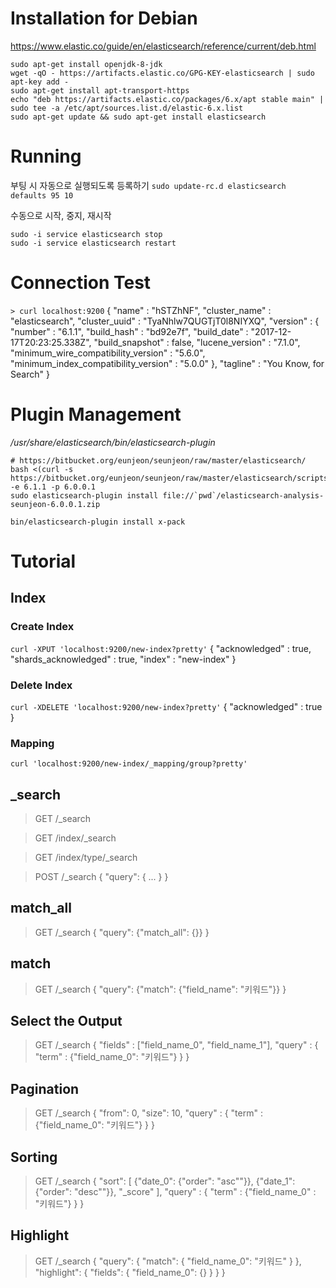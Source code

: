 <!-- TITLE: Elasticsearch -->
<!-- SUBTITLE: A quick summary of Elasticsearch -->

# Installation for Debian
https://www.elastic.co/guide/en/elasticsearch/reference/current/deb.html
```
sudo apt-get install openjdk-8-jdk
wget -qO - https://artifacts.elastic.co/GPG-KEY-elasticsearch | sudo apt-key add -
sudo apt-get install apt-transport-https
echo "deb https://artifacts.elastic.co/packages/6.x/apt stable main" | sudo tee -a /etc/apt/sources.list.d/elastic-6.x.list
sudo apt-get update && sudo apt-get install elasticsearch
```
# Running
부팅 시 자동으로 실행되도록 등록하기
`sudo update-rc.d elasticsearch defaults 95 10`

수동으로 시작, 중지, 재시작
```sudo -i service elasticsearch start
sudo -i service elasticsearch stop
sudo -i service elasticsearch restart
```

# Connection Test
`> curl localhost:9200`
{
  "name" : "hSTZhNF",
  "cluster_name" : "elasticsearch",
  "cluster_uuid" : "TyaNhlw7QUGTjT0l8NIYXQ",
  "version" : {
    "number" : "6.1.1",
    "build_hash" : "bd92e7f",
    "build_date" : "2017-12-17T20:23:25.338Z",
    "build_snapshot" : false,
    "lucene_version" : "7.1.0",
    "minimum_wire_compatibility_version" : "5.6.0",
    "minimum_index_compatibility_version" : "5.0.0"
  },
  "tagline" : "You Know, for Search"
}

# Plugin Management
*/usr/share/elasticsearch/bin/elasticsearch-plugin*

```
# https://bitbucket.org/eunjeon/seunjeon/raw/master/elasticsearch/
bash <(curl -s https://bitbucket.org/eunjeon/seunjeon/raw/master/elasticsearch/scripts/downloader.sh) -e 6.1.1 -p 6.0.0.1
sudo elasticsearch-plugin install file://`pwd`/elasticsearch-analysis-seunjeon-6.0.0.1.zip
```

```
bin/elasticsearch-plugin install x-pack
```

# Tutorial
## Index
### Create Index
`curl -XPUT 'localhost:9200/new-index?pretty'`
{
  "acknowledged" : true,
  "shards_acknowledged" : true,
  "index" : "new-index"
}

### Delete Index
`curl -XDELETE 'localhost:9200/new-index?pretty'`
{
  "acknowledged" : true
}

### Mapping
`curl 'localhost:9200/new-index/_mapping/group?pretty'`



## _search
>GET /_search

>GET /index/_search

>GET /index/type/_search

> POST /_search
>{
>  "query": { ... }
>}


## match_all
> GET /_search
>{
>  "query": {"match_all": {}}
>}

## match
>GET /_search
>{
>  "query": {"match": {"field_name": "키워드"}}
>}


## Select the Output
>GET /_search
>{
>  "fields" : ["field_name_0", "field_name_1"],
>  "query" : {
>    "term" : {"field_name_0": "키워드"}
>  }
>}


## Pagination
>GET /_search
>{
>  "from": 0,
>  "size": 10,
>  "query" : {
>    "term" : {"field_name_0": "키워드"}
>  }
>}


## Sorting
>GET /_search
>{
>  "sort": [
>    {"date_0": {"order": "asc""}},
>    {"date_1": {"order": "desc""}},
>    "_score"
>  ],
>  "query" : {
>    "term" : {"field_name_0" : "키워드"}
>  }
>}


## Highlight
>GET /_search
>{
>  "query": {
>    "match": {
>      "field_name_0": "키워드"
>    }
>  },
>  "highlight": {
>    "fields": {
>      "field_name_0": {}
>    }
>  }
>}


